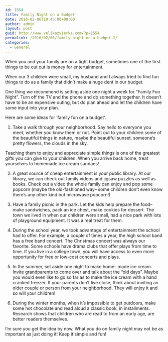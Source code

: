 ```yaml
---
id: 1554
title: Family Night on a Budget!
date: 2016-02-06T10:45:00+00:00
author: admin
layout: post
guid: http://www.velikazvjerka.com/?p=1554
permalink: /2016/02/06/family-night-on-a-budget-2/
categories:
  - General
---
```

When you and your family are on a tight budget, sometimes one of the first things to be cut out is money for entertainment.

When our 3 children were small, my husband and I always tried to find fun things to do as a family that didn&#8217;t make a huge dent in our budget.

One thing we recommend is setting aside one night a week for &#8220;Family Fun Night&#8221;. Turn off the TV and the phone and do something together. It doesn&#8217;t have to be an expensive outing, but do plan ahead and let the children have some input into your plan.

Here are some ideas for &#8216;family fun on a budget&#8217;.

1. Take a walk through your neighborhood. Say hello to everyone you meet, whether you know them or not. Point out to your children some of the beautiful things in nature, maybe the beautiful sunset, someone&#8217;s pretty flowers, the clouds in the sky.

Teaching them to enjoy and appreciate simple things is one of the greatest gifts you can give to your children. When you arrive back home, treat yourselves to homemade ice cream sundaes! 

2. A great source of cheap entertainment is your public library. At our library, we can check out family videos and jigsaw puzzles as well as books. Check out a video the whole family can enjoy and pop some popcorn (maybe the old-fashioned way&#8211; some children don&#8217;t even know there&#8217;s any other kind but microwave popcorn!)

3. Have a family picnic in the park. Let the kids help prepare the food&#8211;make sandwiches, pack an ice chest, make cookies for dessert. The town we lived in when our children were small, had a nice park with lots of playground equipment. It was a real treat for them.

4. During the school year, we took advantage of entertainment the school had to offer. For example, a couple of times a year, the high school band has a free band concert. The Christmas concert was always our favorite. Some schools have drama clubs that offer plays from time to time. If you live in a college town, you will have access to even more opportunity for free or low-cost concerts and plays.

5. In the summer, set aside one night to make home- made ice cream. Invite grandparents to come over and talk about the &#8220;old days&#8221;. Maybe you would even like to go so far as to make the ice cream with a hand cranked freezer. If your parents don&#8217;t live close, think about inviting an older couple or person from your neighborhood. They will enjoy it and so will your children!
  
6. During the winter months, when it&#8217;s impossible to get outdoors, make some hot chocolate and read aloud a classic book, in installments. Research shows that children who are read to from an early age, are better readers themselves.

I&#8217;m sure you get the idea by now. What you do on family night may not be as important as just doing it! Keep it simple and fun!